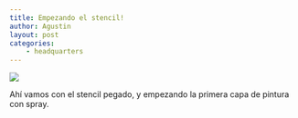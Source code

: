 ```yaml
---
title: Empezando el stencil!
author: Agustin
layout: post
categories:
    - headquarters
---
```


![][1]

Ahí vamos con el stencil pegado, y empezando la primera capa de pintura con spray.

[1]: /images/stencil.jpg
